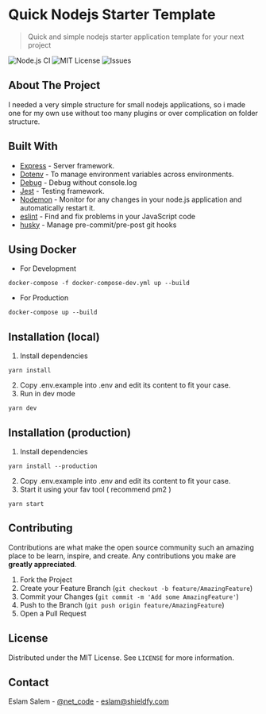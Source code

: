 # Quick Nodejs Starter Template
> Quick and simple nodejs starter application template for your next project

![Node.js CI](https://github.com/netcode/quick-nodejs-starter/workflows/Node.js%20CI/badge.svg)
![MIT License](https://img.shields.io/github/license/netcode/quick-nodejs-starter.svg?style=flat-square)
![Issues](https://img.shields.io/github/issues/netcode/quick-nodejs-starter.svg?style=flat-square)

## About The Project

I needed a very simple structure for small nodejs applications, so i made one for my own use without too many plugins or over complication on folder structure.

## Built With
* [Express](https://expressjs.com) - Server framework.
* [Dotenv](https://github.com/motdotla/dotenv) - To manage environment variables across environments.
* [Debug](https://github.com/visionmedia/debug) - Debug without console.log
* [Jest](https://jestjs.io) - Testing framework.
* [Nodemon](https://github.com/remy/nodemon) - Monitor for any changes in your node.js application and automatically restart it.
* [eslint](https://eslint.org) - Find and fix problems in your JavaScript code
* [husky](https://github.com/typicode/husky) - Manage pre-commit/pre-post git hooks

## Using Docker 
* For Development
````
docker-compose -f docker-compose-dev.yml up --build
````

* For Production
```
docker-compose up --build
```

## Installation (local)


1. Install dependencies
```
yarn install
```
2. Copy .env.example into .env and edit its content to fit your case.
3. Run in dev mode
```
yarn dev
```


## Installation (production)

1. Install dependencies
```
yarn install --production
```
2. Copy .env.example into .env and edit its content to fit your case.
3. Start it using your fav tool ( recommend pm2 )
```
yarn start
```

## Contributing

Contributions are what make the open source community such an amazing place to be learn, inspire, and create. Any contributions you make are **greatly appreciated**.

1. Fork the Project
2. Create your Feature Branch (`git checkout -b feature/AmazingFeature`)
3. Commit your Changes (`git commit -m 'Add some AmazingFeature'`)
4. Push to the Branch (`git push origin feature/AmazingFeature`)
5. Open a Pull Request


## License

Distributed under the MIT License. See `LICENSE` for more information.

## Contact

Eslam Salem - [@net_code](https://twitter.com/net_code) - eslam@shieldfy.com
